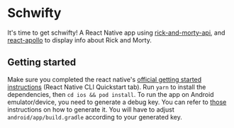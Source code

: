 # Schwifty

It's time to get schwifty! A React Native app using [rick-and-morty-api](https://rickandmortyapi.com/), and [react-apollo](https://www.apollographql.com/docs/react/) to display info about Rick and Morty.

## Getting started

Make sure you completed the react native's [official getting started instructions](https://facebook.github.io/react-native/docs/getting-started#native) (React Native CLI Quickstart tab). Run `yarn` to install the dependencies, then `cd ios && pod install`. To run the app on Android emulator/device, you need to generate a debug key. You can refer to [those](https://facebook.github.io/react-native/docs/signed-apk-android) instructions on how to generate it. You will have to adjust `android/app/build.gradle` according to your generated key.
